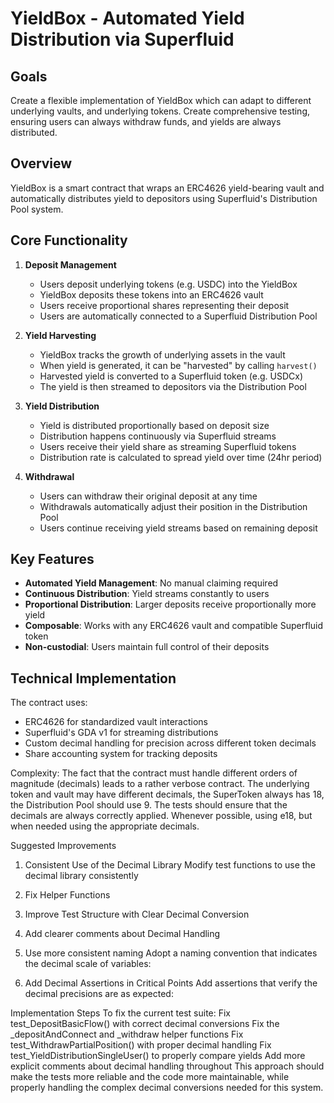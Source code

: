 # YieldBox - Automated Yield Distribution via Superfluid

## Goals
Create a flexible implementation of YieldBox which can adapt to different underlying vaults, and underlying tokens.
Create comprehensive testing, ensuring users can always withdraw funds, and yields are always distributed. 

## Overview
YieldBox is a smart contract that wraps an ERC4626 yield-bearing vault and automatically distributes yield to depositors using Superfluid's Distribution Pool system.

## Core Functionality

1. **Deposit Management**
   - Users deposit underlying tokens (e.g. USDC) into the YieldBox
   - YieldBox deposits these tokens into an ERC4626 vault
   - Users receive proportional shares representing their deposit
   - Users are automatically connected to a Superfluid Distribution Pool

2. **Yield Harvesting**
   - YieldBox tracks the growth of underlying assets in the vault
   - When yield is generated, it can be "harvested" by calling `harvest()`
   - Harvested yield is converted to a Superfluid token (e.g. USDCx)
   - The yield is then streamed to depositors via the Distribution Pool

3. **Yield Distribution**
   - Yield is distributed proportionally based on deposit size
   - Distribution happens continuously via Superfluid streams
   - Users receive their yield share as streaming Superfluid tokens
   - Distribution rate is calculated to spread yield over time (24hr period)

4. **Withdrawal**
   - Users can withdraw their original deposit at any time
   - Withdrawals automatically adjust their position in the Distribution Pool
   - Users continue receiving yield streams based on remaining deposit

## Key Features

- **Automated Yield Management**: No manual claiming required
- **Continuous Distribution**: Yield streams constantly to users
- **Proportional Distribution**: Larger deposits receive proportionally more yield
- **Composable**: Works with any ERC4626 vault and compatible Superfluid token
- **Non-custodial**: Users maintain full control of their deposits

## Technical Implementation

The contract uses:
- ERC4626 for standardized vault interactions
- Superfluid's GDA v1 for streaming distributions
- Custom decimal handling for precision across different token decimals
- Share accounting system for tracking deposits

Complexity: 
The fact that the contract must handle different orders of magnitude (decimals) leads to a rather verbose contract. The underlying token and vault may have different decimals, the SuperToken always has 18, the Distribution Pool should use 9. The tests should ensure that the decimals are always correctly applied. Whenever possible, using e18, but when needed using the appropriate decimals.



Suggested Improvements
1. Consistent Use of the Decimal Library
Modify test functions to use the decimal library consistently

2. Fix Helper Functions

3. Improve Test Structure with Clear Decimal Conversion

4. Add clearer comments about Decimal Handling

5. Use more consistent naming 
Adopt a naming convention that indicates the decimal scale of variables:

6. Add Decimal Assertions in Critical Points
Add assertions that verify the decimal precisions are as expected:

Implementation Steps
To fix the current test suite:
Fix test_DepositBasicFlow() with correct decimal conversions
Fix the _depositAndConnect and _withdraw helper functions
Fix test_WithdrawPartialPosition() with proper decimal handling
Fix test_YieldDistributionSingleUser() to properly compare yields
Add more explicit comments about decimal handling throughout
This approach should make the tests more reliable and the code more maintainable, while properly handling the complex decimal conversions needed for this system.